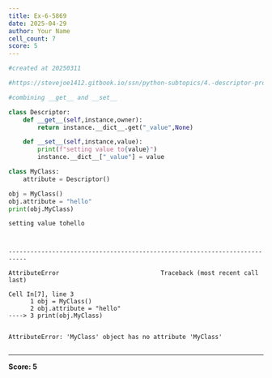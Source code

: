```yaml
---
title: Ex-6-5869
date: 2025-04-29
author: Your Name
cell_count: 7
score: 5
---
```


```python
#created at 20250311
```


```python
#https://stevejoe1412.gitbook.io/ssn/python-subtopics/4.-descriptor-protocols
```


```python
#combining __get__ and __set__
```


```python
class Descriptor:
    def __get__(self,instance,owner):
        return instance.__dict__.get("_value",None)

    def __set__(self,instance,value):
        print(f"setting value to{value}")
        instance.__dict__["_value"] = value
```


```python
class MyClass:
    attribute = Descriptor()
```


```python
obj = MyClass()
obj.attribute = "hello"
print(obj.MyClass)
```

    setting value tohello



    ---------------------------------------------------------------------------

    AttributeError                            Traceback (most recent call last)

    Cell In[7], line 3
          1 obj = MyClass()
          2 obj.attribute = "hello"
    ----> 3 print(obj.MyClass)


    AttributeError: 'MyClass' object has no attribute 'MyClass'



```python

```


---
**Score: 5**